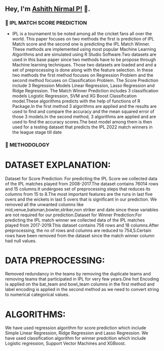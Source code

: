 ## Hey, I'm [Ashith Nirmal P!](https://github.com/ashn19) 👋.

### 📕 IPL MATCH SCORE PREDICTION
- IPL is a tournament to be noted among all the cricket fans all over the world. This paper focuses on two methods the first is prediction of IPL Match score and the second one is predicting the IPL Match Winner. These methods are implemented using most popular 
Machine Learning Algorithms and are simulated using R Studio Software.Two datasets are used in this base paper since two methods have to be propose through 
Machine learning techniques. Those two datasets are loaded and and a set of preprocessing is done along with the feature selection. 
In these two methods the first method focuses on Regression Problem and the second method focuses on Classification Problem. The Score Prediction include 3 Regression Models Linear 
Regression, Lasso Regression and Ridge Regression. The Match Winner Prediction includes 3 classification models Logistic Regression, SVM and XG Boost Classification model.These 
algorithms predicts with the help of functions of R Package.In the first method 3 algorithms are applied and the results are used to find and compare the accuracy and the mean squared error of those 3 models.In the second method, 3 algorithms are applied and are used to find the accuracy scores.The 
best model among them is then used for a testing dataset that predicts the IPL 2022 match winners in the league stage till date

### 📕 METHODOLOGY
# DATASET EXPLANATION:
Dataset for Score Prediction: For predicting the IPL Score we collected data of the IPL matches played from 2008-2017.The dataset contains 76014 rows and 15 columns.It undergoes 
set of preprocessing steps that reduces its columns from 15 to 8.The most important features are the runs in last five overs and the wickets in last 5 overs that is significant in our prediction.
We removed all the unwanted columns like mid,venue,batsman,bowler,striker,non striker and date since these variables are not required for our prediction.Dataset for Winner Prediction:For predicting the IPL match winner we collected data of the 
IPL matches played from 2017-2019.This dataset contains 756 rows and 18 columns.After preprocessing, the no of rows and columns are reduced to 754,5.Certain rows have been removed from the dataset since the match winner column had null values.
# DATA PREPROCESSING:
Removed redundancy in the teams by removing the duplicate teams and removing teams that participated in IPL for very few years.One hot Encoding is applied on the bat_team and bowl_team columns in the first method and 
label encoding is applied in the second method as we need to convert string to numerical categorical values.
# ALGORITHMS:
We have used regression algorithm for score prediction which include Simple Linear  Regression, Ridge Regression and Lasso Regression.
We have used classification algorithm for winner predcition which include Logistic regression, Support Vector Machines and XGBoost.
